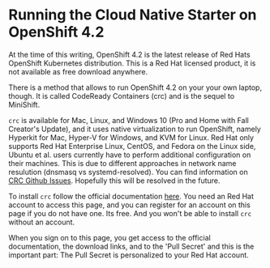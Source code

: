 # Running the Cloud Native Starter on OpenShift 4.2

At the time of this writing, OpenShift 4.2 is the latest release of Red Hats OpenShift Kubernetes distribution. This is a Red Hat licensed product, it is not available as free download anywhere.

There is a method that allows to run OpenShift 4.2 on your your own laptop, though. It is called CodeReady Containers (crc) and is the sequel to MiniShift.

`crc` is available for Mac, Linux, and Windows 10 (Pro and Home with Fall Creator's Update), and it uses native virtualization to run OpenShift, namely Hyperkit for Mac, Hyper-V for Windows, and KVM for Linux. Red Hat only supports Red Hat Enterprise Linux, CentOS, and Fedora on the Linux side, Ubuntu et al. users currently have to perform additional configuration on their machines. This is due to different approaches in network name resulution (dnsmasq vs systemd-resolved). You can find information on [CRC Github Issues](https://github.com/code-ready/crc/issues). Hopefully this will be resolved in the future.

To install `crc` follow the official documentation [here](https://cloud.redhat.com/openshift/install/crc/installer-provisioned). You need an Red Hat account to access this page, and you can register for an account on this page if you do not have one. Its free. And you won't be able to install `crc` without an account.

When you sign on to this page, you get access to the official documentation, the download links, and to the 'Pull Secret' and this is the important part: The Pull Secret is personalized to your Red Hat account.




 